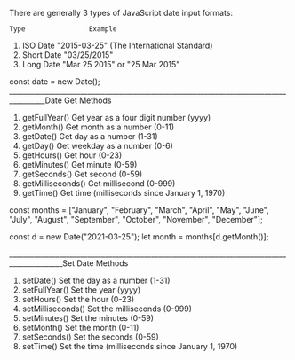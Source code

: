 
There are generally 3 types of JavaScript date input formats:

    Type            	Example

1. ISO Date    	     "2015-03-25" (The International Standard)
2. Short Date  	     "03/25/2015"
3. Long Date	     "Mar 25 2015" or "25 Mar 2015"



const date = new Date();
________________________________________________________________________________________Date Get Methods

1. getFullYear()	                          Get year as a four digit number (yyyy)
2. getMonth()	                              Get month as a number (0-11)
3. getDate()	                              Get day as a number (1-31)
4. getDay()                                   Get weekday as a number (0-6)
5. getHours()	                              Get hour (0-23)
6. getMinutes()	                              Get minute (0-59)
7. getSeconds()	                              Get second (0-59)
8. getMilliseconds()	                      Get millisecond (0-999)
9. getTime()	                              Get time (milliseconds since January 1, 1970)



const months = ["January", "February", "March", "April", "May", "June", "July", "August", "September", "October", "November", "December"];

const d = new Date("2021-03-25");
let month = months[d.getMonth()];



_____________________________________________________________________________________________Set Date Methods

1. setDate()	                   Set the day as a number (1-31)
2. setFullYear()      	           Set the year (yyyy)
3. setHours()	                   Set the hour (0-23)
4. setMilliseconds()	           Set the milliseconds (0-999)
5. setMinutes()	                   Set the minutes (0-59)
6. setMonth()	                   Set the month (0-11)
7. setSeconds()          	       Set the seconds (0-59)
8. setTime()	                   Set the time (milliseconds since January 1, 1970)
